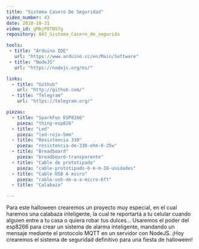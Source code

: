 ```yaml
--- 
title: "Sistema Casero De Seguridad"
video_number: 43
date: 2018-10-31
video_id: gMbjP8TNS7g
repository: 043_Sistema_Casero_de_segurida

tools:
 - title: "Arduino IDE"
   url: "https://www.arduino.cc/en/Main/Software"
 - title: "NodeJS"
   url: "https://nodejs.org/es/"

links:
  - title: "Github"
    url: "http://github.com/"
  - title: "Telegram"
    url: "https://telegram.org/"

piezas:
  - title: "SparkFun ESP8266"
    pieza: "thing-esp826"
  - title: "Led"
    pieza: "led-rojo-5mm"
  - title: "Resistencia 330"
    pieza: "resistencia-de-330-ohm-0-25w"
  - title: "Breadboard"
    pieza: "breadboard-transparente"
  - title: "Cable de prototipado"
    pieza: "cable-prototipado-6-m-m-20-unidades"
  - title: "Cable USB A micro"
    pieza: "cable-usb-de-a-a-micro-6ft"
  - title: "Calabaza"

---
```

Para este halloween crearemos un proyecto muy especial, en el cual haremos una calabaza inteligente, la cual te reportartá a tu celular cuando alguien entre a tu casa o quiera robar tus dulces... Usaremos el poder del esp8266 para crear un sistema de alarma inteligente, mandando un mensaje mediante el protocolo MQTT en un servidor con NodeJS. ¡Hoy crearemos el sistema de seguridad definitivo para una fiesta de halloween!
